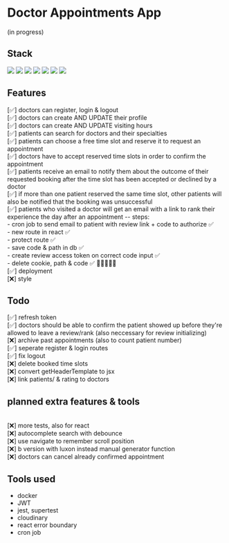 # Doctor Appointments App

(in progress)

## Stack

<div>
 <img src="https://img.shields.io/badge/MongoDB-47A248.svg?style=for-the-badge&logo=MongoDB&logoColor=white" />
 <img src="https://img.shields.io/badge/Express-000000.svg?style=for-the-badge&logo=Express&logoColor=white" />
 <img src="https://img.shields.io/badge/React-61DAFB.svg?style=for-the-badge&logo=React&logoColor=black" />
 <img src="https://img.shields.io/badge/Node.js-339933.svg?style=for-the-badge&logo=nodedotjs&logoColor=white" />
 <img src="https://img.shields.io/badge/Mongoose-880000.svg?style=for-the-badge&logo=Mongoose&logoColor=white" />
 <img src="https://img.shields.io/badge/Sass-CC6699.svg?style=for-the-badge&logo=Sass&logoColor=white" />
 <img src="https://img.shields.io/badge/Docker-2496ED.svg?style=for-the-badge&logo=Docker&logoColor=white" />
</div>

## Features

[✅] doctors can register, login & logout
<br/> [✅] doctors can create AND UPDATE their profile
<br/> [✅] doctors can create AND UPDATE visiting hours
<br/> [✅] patients can search for doctors and their specialties
<br/> [✅] patients can choose a free time slot and reserve it to request an appointment
<br/> [✅] doctors have to accept reserved time slots in order to confirm the appointment
<br/> [✅] patients receive an email to notify them about the outcome of their requested booking after the time slot has been accepted or declined by a doctor
<br/> [✅] if more than one patient reserved the same time slot, other patients will also be notified that the booking was unsuccessful
<br/> [✅] patients who visited a doctor will get an email with a link to rank their experience the day after an appointment
-- steps:
<br/> - cron job to send email to patient with review link + code to authorize ✅
<br/> - new route in react ✅
<br/> - protect route ✅
<br/> - save code & path in db ✅
<br/> - create review access token on correct code input ✅
<br/> - delete cookie, path & code ✅
😬😬😬😬😬
<br/> [✅] deployment
<br/> [❌] style

## Todo

[✅] refresh token
<br/> [✅] doctors should be able to confirm the patient showed up before they're allowed to leave a review/rank (also neccessary for review initializing)
<br/> [❌] archive past appointments (also to count patient number)
<br/> [✅] seperate register & login routes
<br/> [✅] fix logout
<br/> [❌] delete booked time slots
<br/> [❌] convert getHeaderTemplate to jsx
<br/> [❌] link patients/ & rating to doctors

## planned extra features & tools

<br/> [❌] more tests, also for react
<br/> [❌] autocomplete search with debounce
<br/> [❌] use navigate to remember scroll position
<br/> [❌] b version with luxon instead manual generator function
<br/> [❌] doctors can cancel already confirmed appointment

## Tools used

- docker
- JWT
- jest, supertest
- cloudinary
- react error boundary
- cron job

 <!-- <img src="https://img.shields.io/badge/tool%20name-485fcc?style=for-the-badge" />
 <img src="https://img.shields.io/badge/tool-name-485fcc?style=for-the-badge" /> -->

<!-- ## Sample Data -->

<!-- todo: data models checken und neue daten erstellen  -->

<!-- sample dataset can be uploaded to mongodb from within directory backend/src/ with the command: -->

<!-- `mongoimport --uri 'mongodb+srv://<username>:<password>@<cluster>.mongodb.net/<db name>?' --collection '<collection name>' --file 'sample-data.json' --jsonArray` -->
